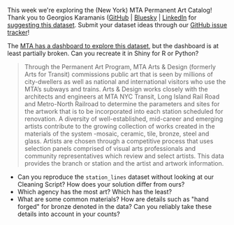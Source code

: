 This week we're exploring the (New York) MTA Permanent Art Catalog! Thank you to Georgios Karamanis ([GitHub](https://github.com/gkaramanis) | [Bluesky](https://bsky.app/profile/karaman.is) | [LinkedIn](https://www.linkedin.com/in/georgios-karamanis-a54926153/) for [suggesting this dataset](https://github.com/rfordatascience/tidytuesday/issues/894). Submit your dataset ideas through our [GitHub issue tracker](https://github.com/rfordatascience/tidytuesday/blob/main/.github/dataset_idea.md)!

The [MTA has a dashboard to explore this dataset](https://data.ny.gov/stories/s/u2va-fuuf), but the dashboard is at least partially broken. Can you recreate it in Shiny for R or Python?

> Through the Permanent Art Program, MTA Arts & Design (formerly Arts for Transit) commissions public art that is seen by millions of city-dwellers as well as national and international visitors who use the MTA’s subways and trains. Arts & Design works closely with the architects and engineers at MTA NYC Transit, Long Island Rail Road and Metro-North Railroad to determine the parameters and sites for the artwork that is to be incorporated into each station scheduled for renovation. A diversity of well-established, mid-career and emerging artists contribute to the growing collection of works created in the materials of the system -mosaic, ceramic, tile, bronze, steel and glass. Artists are chosen through a competitive process that uses selection panels comprised of visual arts professionals and community representatives which review and select artists. This data provides the branch or station and the artist and artwork information.

- Can you reproduce the `station_lines` dataset without looking at our Cleaning Script? How does your solution differ from ours?
- Which agency has the most art? Which has the least?
- What are some common materials? How are details such as "hand forged" for bronze denoted in the data? Can you reliably take these details into account in your counts?
